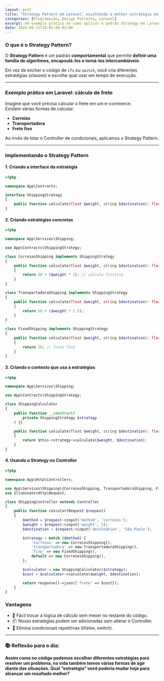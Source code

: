 ```yaml
---
layout: post
title: "Strategy Pattern em Laravel: escolhendo a melhor estratégia em tempo de execução"
categories: [Programação, Design Patterns, Laravel]
excerpt: Um exemplo prático de como aplicar o padrão Strategy em Laravel para tornar seu código mais flexível e desacoplado.
date: 2025-09-11T18:01:00-03:00
---
```


### O que é o Strategy Pattern?

O **Strategy Pattern** é um padrão **comportamental** que permite **definir uma família de algoritmos, encapsulá-los e torná-los intercambiáveis**.  

Em vez de encher o código de `ifs` ou `switch`, você cria diferentes estratégias (classes) e escolhe qual usar em tempo de execução.  

---

### Exemplo prático em Laravel: cálculo de frete

Imagine que você precisa calcular o frete em um e-commerce.  
Existem várias formas de calcular:  

- **Correios**  
- **Transportadora**  
- **Frete fixo**  

Ao invés de lotar o Controller de condicionais, aplicamos o Strategy Pattern.  

---

### Implementando o Strategy Pattern

#### 1. Criando a interface da estratégia
```php
<?php

namespace App\Contracts;

interface ShippingStrategy
{
    public function calculate(float $weight, string $destination): float;
}
```

#### 2. Criando estratégias concretas
```php
<?php

namespace App\Services\Shipping;

use App\Contracts\ShippingStrategy;

class CorreiosShipping implements ShippingStrategy
{
    public function calculate(float $weight, string $destination): float
    {
        return 20 + ($weight * 2); // cálculo fictício
    }
}

class TransportadoraShipping implements ShippingStrategy
{
    public function calculate(float $weight, string $destination): float
    {
        return 50 + ($weight * 1.5);
    }
}

class FixedShipping implements ShippingStrategy
{
    public function calculate(float $weight, string $destination): float
    {
        return 30; // frete fixo
    }
}
```

#### 3. Criando o contexto que usa a estratégias
```php
<?php

namespace App\Services\Shipping;

use App\Contracts\ShippingStrategy;

class ShippingCalculator
{
    public function __construct(
        private ShippingStrategy $strategy
    ) {}

    public function calculate(float $weight, string $destination): float
    {
        return $this->strategy->calculate($weight, $destination);
    }
}
```
#### 4. Usando o Strategy no Controller
```php
<?php

namespace App\Http\Controllers;

use App\Services\Shipping\{CorreiosShipping, TransportadoraShipping, FixedShipping, ShippingCalculator};
use Illuminate\Http\Request;

class ShippingController extends Controller
{
    public function calcular(Request $request)
    {
        $method = $request->input('method', 'correios');
        $weight = $request->input('weight', 5);
        $destination = $request->input('destination', 'São Paulo');

        $strategy = match ($method) {
            'correios' => new CorreiosShipping(),
            'transportadora' => new TransportadoraShipping(),
            'fixo' => new FixedShipping(),
            default => new CorreiosShipping(),
        };

        $calculator = new ShippingCalculator($strategy);
        $cost = $calculator->calculate($weight, $destination);

        return response()->json(['frete' => $cost]);
    }
}
```
### Vantagens
- 🔄 Fácil trocar a lógica de cálculo sem mexer no restante do código.
- 📦 Novas estratégias podem ser adicionadas sem alterar o Controller.
- 🧩 Elimina condicionais repetitivas (if/else, switch).

---

### 📚 Reflexão para o dia:
**Assim como no código podemos escolher diferentes estratégias para resolver um problema, na vida também temos várias formas de agir diante das situações. Qual “estratégia” você poderia mudar hoje para alcançar um resultado melhor?**